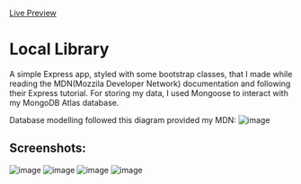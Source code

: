 [Live Preview](https://local-library-lsouzadev.up.railway.app/)

# Local Library

A simple Express app, styled with some bootstrap classes, that I made while reading the MDN(Mozzila Developer Network) documentation and following their Express tutorial. For storing my data, I used Mongoose to interact with my MongoDB Atlas database.

Database modelling followed this diagram provided my MDN:
![image](https://github.com/lazingbird/local-library/assets/99703902/5cb52299-82f4-4c2f-873d-e02f5b319040)


## Screenshots:
![image](https://github.com/lazingbird/local-library/assets/99703902/8af7f963-769c-4ada-a864-747b7afad7ee)
![image](https://github.com/lazingbird/local-library/assets/99703902/22d2a9d1-bc02-40dc-bf71-128f566aa590)
![image](https://github.com/lazingbird/local-library/assets/99703902/bc29d741-a98a-4523-b54c-30ec10f105b4)
![image](https://github.com/lazingbird/local-library/assets/99703902/ccc56b08-614f-4d05-9f3e-211d421b5a5d)


